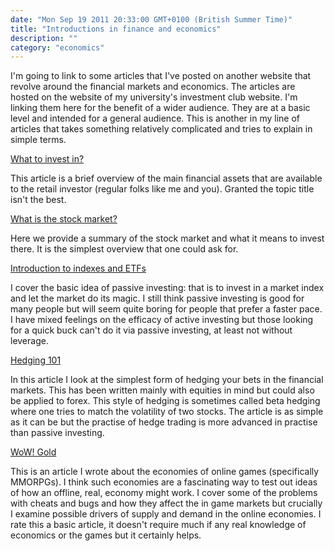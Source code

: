 ```yaml
---
date: "Mon Sep 19 2011 20:33:00 GMT+0100 (British Summer Time)"
title: "Introductions in finance and economics"
description: ""
category: "economics"
---
```

I'm going to link to some articles that I've posted on another website that revolve around the financial markets and economics. The articles are hosted on the website of my university's investment club website. I'm linking them here for the benefit of a wider audience. They are at a basic level and intended for a general audience. This is another in my line of articles that takes something relatively complicated and tries to explain in simple terms.

[What to invest in?](http://www.gutic.co.uk/articles/31-introductions/49-what-to-invest-in)

This article is a brief overview of the main financial assets that are available to the retail investor (regular folks like me and you). Granted the topic title isn't the best.

[What is the stock market?](http://www.gutic.co.uk/articles/31-introductions/52-introduction-to-the-stock-market)

Here we provide a summary of the stock market and what it means to invest there. It is the simplest overview that one could ask for.

[Introduction to indexes and ETFs](http://www.gutic.co.uk/articles/31-introductions/53-introduction-to-indexes-and-etfs)

I cover the basic idea of passive investing: that is to invest in a market index and let the market do its magic. I still think passive investing is good for many people but will seem quite boring for people that prefer a faster pace. I have mixed feelings on the efficacy of active investing but those looking for a quick buck can't do it via passive investing, at least not without leverage.

[Hedging 101](http://www.gutic.co.uk/articles/31-introductions/85-hedging-101)

In this article I look at the simplest form of hedging your bets in the financial markets. This has been written mainly with equities in mind but could also be applied to forex. This style of hedging is sometimes called beta hedging where one tries to match the volatility of two stocks. The article is as simple as it can be but the practise of hedge trading is more advanced in practise than passive investing.

[WoW! Gold](http://www.gutic.co.uk/articles/43-economics-/66-wow-gold)

This is an article I wrote about the economies of online games (specifically MMORPGs). I think such economies are a fascinating way to test out ideas of how an offline, real, economy might work. I cover some of the problems with cheats and bugs and how they affect the in game markets but crucially I examine possible drivers of supply and demand in the online economies. I rate this a basic article, it doesn't require much if any real knowledge of economics or the games but it certainly helps.